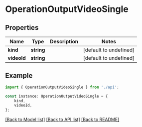 # OperationOutputVideoSingle


## Properties

Name | Type | Description | Notes
------------ | ------------- | ------------- | -------------
**kind** | **string** |  | [default to undefined]
**videoId** | **string** |  | [default to undefined]

## Example

```typescript
import { OperationOutputVideoSingle } from './api';

const instance: OperationOutputVideoSingle = {
    kind,
    videoId,
};
```

[[Back to Model list]](../README.md#documentation-for-models) [[Back to API list]](../README.md#documentation-for-api-endpoints) [[Back to README]](../README.md)
